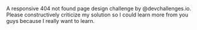 A responsive 404 not found page design challenge by @devchallenges.io. Please constructively criticize my solution so I could learn more from you guys because I really want to learn. 

